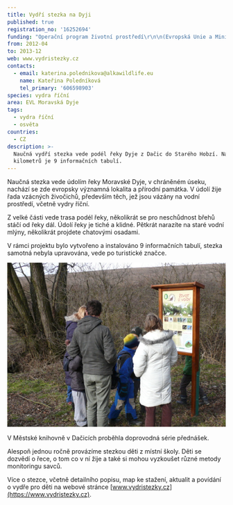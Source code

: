 ```yaml
---
title: Vydří stezka na Dyji
published: true
registration_no: '16252694'
funding: "Operační program životní prostředí\r\n\n(Evropská Unie a Ministerstvo životního prostředí České republiky)\r\n\n\r\n\n![](/media/banner-opzp_erdf_cmyk.jpg)\n\nPodporováno z Evropského fondu pro regionální rozvoj"
from: 2012-04
to: 2013-12
web: www.vydristezky.cz
contacts:
  - email: katerina.polednikova@alkawildlife.eu
    name: Kateřina Poledníková
    tel_primary: '606598903'
species: vydra říční
area: EVL Moravská Dyje
tags:
  - vydra říční
  - osvěta
countries:
  - CZ
description: >-
  Naučná vydří stezka vede podél řeky Dyje z Dačic do Starého Hobzí. Na trase 10
  kilometrů je 9 informačních tabulí.
---
```

 
Naučná stezka vede údolím řeky Moravské Dyje, v chráněném úseku, nachází se zde evropsky významná lokalita a přírodní památka. V údolí žije řada vzácných živočichů, především těch, jež jsou vázány na vodní prostředí, včetně vydry říční.

Z velké části vede trasa podél řeky, několikrát se pro neschůdnost břehů stáčí od řeky dál. Údolí řeky je tiché a klidné. Pětkrát narazíte na staré vodní mlýny, několikrát projdete chatovými osadami.

V rámci projektu bylo vytvořeno a instalováno 9 informačních tabulí, stezka samotná nebyla upravována, vede po turistické značce. 

![Lidé si prohlíží jednu z informačních tabulí stezky](/media/p1190445.jpg "Informační tabule vydří naučné stezky")

V Městské knihovně v Dačicích proběhla doprovodná série přednášek.

Alespoň jednou ročně provázíme stezkou děti z místní školy. Děti se dozvědí o řece, o tom co v ní žije a také si mohou vyzkoušet různé metody monitoringu savců. 

Více o stezce, včetně detailního popisu, map ke stažení, aktualit a povídání o vydře pro děti na webové stránce [www.vydristezky.cz](https://www.vydristezky.cz).
